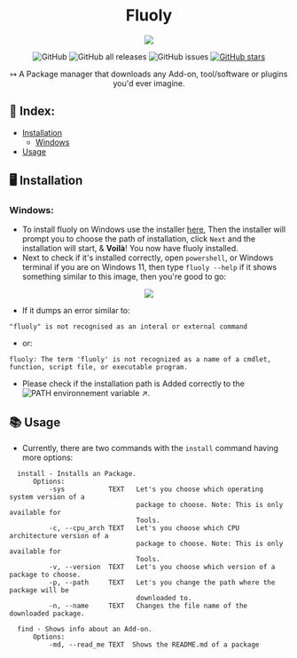 <h1 align="center">Fluoly</h1>

<p align="center">
  <img src="https://user-images.githubusercontent.com/61835816/138651284-ca4ad676-9d0a-432e-8d6c-276c6cd21983.png"/>
</p>

<div align="center">
 <p><img src="https://img.shields.io/github/license/retr0cube/fluoly?color=red&amp;label=Repo%20License&amp;style=flat-square" alt="GitHub"> 
 <img src="https://img.shields.io/github/downloads/retr0cube/fluoly/total?color=blue&amp;label=Downloads&amp;style=flat-square" alt="GitHub all releases"> 
 <img src="https://img.shields.io/github/issues/retr0cube/fluoly?color=green&amp;label=Issues&amp;style=flat-square" alt="GitHub issues"> 
 <a href="https://github.com/retr0cube/fluoly/stargazers">
 <img src="https://img.shields.io/github/stars/retr0cube/fluoly?color=yellow&amp;label=Stars&amp;style=flat-square" alt="GitHub stars"></a>

</div>

<p align="center">
   ↦ A Package manager that downloads any Add-on, tool/software or plugins you'd ever imagine.
</p>

## 🔖 Index:
- [Installation](https://github.com/retr0cube/fluoly#installation)
     - [Windows](https://github.com/retr0cube/fluoly#windows)
- [Usage](https://github.com/retr0cube/fluoly#usage)
## 🖥 Installation
###  Windows:
- To install fluoly on Windows use the installer [here](https://github.com/retr0cube/fluoly/releases/latest),
  Then the installer will prompt you to choose the path of installation, click `Next` and the installation will start, & **Voilà**! You now have fluoly installed.
- Next to check if it's installed correctly, open `powershell`, or Windows terminal if you are on Windows 11, then type `fluoly --help` if it    shows something similar to this image, then you're good to go:

<p align="center">
  <img src="https://user-images.githubusercontent.com/61835816/138596786-28d14256-f957-403d-ad92-f8fbf4429a2b.png" />
</p>  

- If it dumps an error similar to: 
```
"fluoly" is not recognised as an interal or external command
```
- or:

```
fluoly: The term 'fluoly' is not recognized as a name of a cmdlet, function, script file, or executable program.
```
- Please check if the installation path is Added correctly to the ![PATH environnement variable ↗]("https://www.architectryan.com/2018/08/31/how-to-change-environment-variables-on-windows-10").


## 📚 Usage
- Currently, there are two commands with the `install` command having more options: 
```
  install - Installs an Package.
      Options:
          -sys           TEXT   Let's you choose which operating system version of a
                                package to choose. Note: This is only available for
                                Tools.
          -c, --cpu_arch TEXT   Let's you choose which CPU architecture version of a
                                package to choose. Note: This is only available for
                                Tools.
          -v, --version  TEXT   Let's you choose which version of a package to choose.
          -p, --path     TEXT   Let's you change the path where the package will be
                                downloaded to.
          -n, --name     TEXT   Changes the file name of the downloaded package.

  find - Shows info about an Add-on. 
      Options:
          -md, --read_me TEXT  Shows the README.md of a package
  
```

